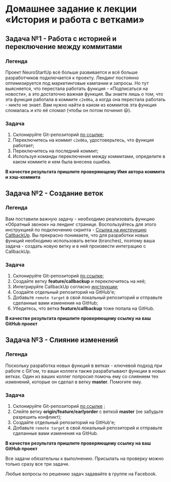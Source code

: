 # Домашнее задание к лекции «История и работа с ветками»

## Задача №1 - Работа с историей и переключение между коммитами

### Легенда

Проект NeuroStartUp всё больше развивается и всё больше разработчиков подключается к проекту. Лендинг постоянно оптимизируется под маркетинговые кампании и запросы. Но тут выясняется, что перестала работать функция - «Подписаться на новости», а это достаточно важная функция. Вы знаете лишь о том, что эта функция работала в коммите `c2e06a`, а когда она перестала работать - никто не знает. Вам нужно найти в каком из коммитов эта функция сломалась и кто её сломал (чтобы он потом починил :smiley:).

### Задача

1. Склонируйте Git-репозиторий [по ссылке](https://github.com/netology-code/git-homeworks-neuro-broken);
1. Переключитесь на коммит `c2e06a`, удостоверьтесь, что функция работает;
1. Переключитесь на последний коммит;
1. Используя команды переключения между коммитами, определите в каком коммите и кем была внесена ошибка.

**В качестве результата пришлите проверяющему Имя автора коммита и хэш-коммита**

## Задача №2 - Создание веток

### Легенда

Вам поставили важную задачу - необходимо реализовать функцию «Обратный звонок» на лендинг странице. Воспользуйтесь для этого инструкцией по подключению скрипта - [Ссылка на инструкцию CallbackUp](/branch/callbackup.md). Вы прекрасно понимаете, что для разработки новых функций необходимо использовать ветки (branches), поэтому ваша задача - создать новую ветку и в ней произвести интеграцию с CallbackUp.

### Задача

1. Склонируйте Git-репозиторий [по ссылке](https://github.com/netology-code/git-homeworks-neuro-callbackup);
1. Создайте ветку **feature/callbackup** и переключитесь на неё;
1. Интегрируйте CallbackUp согласно [инструкции](/branch/callbackup.md);
1. Создайте отдельный репозиторий на GitHub'е;
1. Добавьте `remote target` в свой локальный репозиторий и отправьте сделанные вами изменения на GitHub;
1. Убедитесь, что ветка **feature/callbackup** тоже попала на GitHub.


**В качестве результата пришлите проверяющему ссылку на ваш GitHub проект**


## Задача №3 - Слияние изменений

### Легенда

Поскольку разработка новых функций в ветках - ключевой подход при работе с Git'ом, то ваши коллеги также разрабатывают функции в новых ветках. Один из ваших коллег попросил помочь ему со слиянием тех изменений, которые он сделал в ветку **master**. Помогите ему.

### Задача

1. Склонируйте Git-репозиторий [по ссылке](https://github.com/netology-code/git-homeworks-neuro-merge/tree/master) ;
1. Слейте ветку **origin/feature/earlyorder** с веткой **master** (не забудьте разрешить конфликт);
1. Создайте отдельный репозиторий на GitHub'е;
1. Добавьте `remote target` в свой локальный репозиторий и отправьте сделанные вами изменения на GitHub.


**В качестве результата пришлите проверяющему ссылку на ваш GitHub проект**


Все задачи обязательны к выполнению. Присылать на проверку можно только сразу все три задачи.

Любые вопросы по решению задач задавайте в группе на Facebook.
